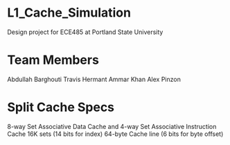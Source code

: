 # L1_Cache_Simulation
Design project for ECE485 at Portland State University

#	Team Members
Abdullah Barghouti
Travis Hermant
Ammar Khan
Alex Pinzon

# Split Cache Specs
8-way Set Associative Data Cache and 4-way Set Associative Instruction Cache
16K sets (14 bits for index)
64-byte Cache line (6 bits for byte offset)


